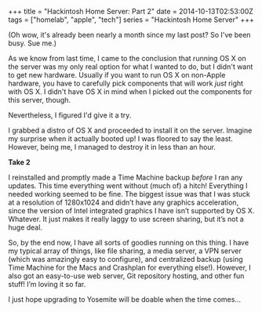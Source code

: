 +++
title = "Hackintosh Home Server: Part 2"
date = 2014-10-13T02:53:00Z
tags = ["homelab", "apple", "tech"]
series = "Hackintosh Home Server"
+++

(Oh wow, it's already been nearly a month since my last post? So I've been busy. Sue me.)

As we know from last time, I came to the conclusion that running OS X on the server was my only real option for what I wanted to do, but I didn't want to get new hardware. Usually if you want to run OS X on non-Apple hardware, you have to carefully pick components that will work *just* right with OS X. I didn't have OS X in mind when I picked out the components for this server, though.

Nevertheless, I figured I'd give it a try.

I grabbed a distro of OS X and proceeded to install it on the server. Imagine my surprise when it actually booted up! I was floored to say the least. However, being me, I managed to destroy it in less than an hour.

**Take 2**

I reinstalled and promptly made a Time Machine backup *before* I ran any updates. This time everything went without (much of) a hitch! Everything I needed working seemed to be fine. The biggest issue was that I was stuck at a resolution of 1280x1024 and didn’t have any graphics acceleration, since the version of Intel integrated graphics I have isn’t supported by OS X. Whatever. It just makes it really laggy to use screen sharing, but it’s not a huge deal.

So, by the end now, I have all sorts of goodies running on this thing. I have my typical array of things, like file sharing, a media server, a VPN server (which was amazingly easy to configure), and centralized backup (using Time Machine for the Macs and Crashplan for everything else!). However, I also got an easy-to-use web server, Git repository hosting, and other fun stuff! I’m loving it so far.

I just hope upgrading to Yosemite will be doable when the time comes…
